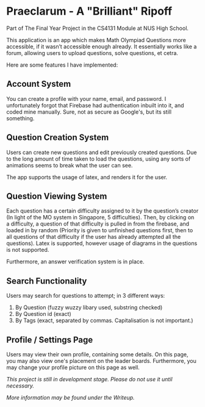 # Praeclarum - A "Brilliant" Ripoff

Part of The Final Year Project in the CS4131 Module at NUS High School.

This application is an app which makes Math Olympiad Questions more accessible, if it wasn’t accessible enough already. It essentially works like a forum, allowing users to upload questions, solve questions, et cetra. 

Here are some features I have implemented:

## Account System

You can create a profile with your name, email, and password. I unfortunately forgot that Firebase had authentication inbuilt into it, and coded mine manually. Sure, not as secure as Google's, but its still something. 

## Question Creation System

Users can create new questions and edit previously created questions. Due to the long amount of time taken to load the questions, using any sorts of animations seems to break what the user can see. 

The app supports the usage of latex, and renders it for the user. 

## Question Viewing System

Each question has a certain difficulty assigned to it by the question’s creator (In light of the MO system in Singapore, 5 difficulties). Then, by clicking on a difficulty, a question of that difficulty is pulled in from the firebase, and loaded in by random (Priority is given to unfinished questions first, then to all questions of that difficulty if the user has already attempted all the questions). Latex is supported, however usage of diagrams in the questions is not supported.

Furthermore, an answer verification system is in place. 

## Search Functionality

Users may search for questions to attempt; in 3 different ways:

1. By Question (fuzzy wuzzy libary used, substring checked) 
2. By Question id (exact)
3. By Tags (exact, separated by commas. Capitalisation is not important.)

## Profile / Settings Page

Users may view their own profile, containing some details. On this page, you may also view one's placement on the leader boards. Furthermore, you may change your profile picture on this page as well. 



*This project is still in development stage. Please do not use it until necessary.*

*More information may be found under the Writeup.*